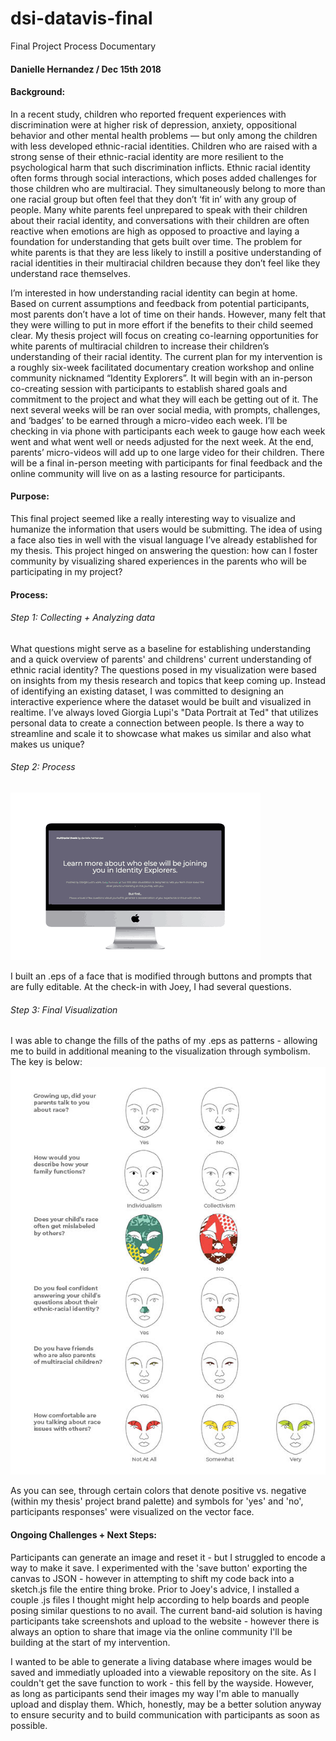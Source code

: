 # dsi-datavis-final
Final Project Process Documentary
#### Danielle Hernandez / Dec 15th 2018
#### Background:
In a recent study, children who reported frequent experiences with discrimination were at higher risk of depression, anxiety, oppositional behavior and other mental health problems — but only among the children with less developed ethnic-racial identities. Children who are raised with a strong sense of their ethnic-racial identity are more resilient to the psychological harm that such discrimination inflicts. Ethnic racial identity often forms through social interactions, which poses added challenges for those children who are multiracial. They simultaneously belong to more than one racial group but often feel that they don’t ‘fit in’ with any group of people. Many white parents feel unprepared to speak with their children about their racial identity, and conversations with their children are often reactive when emotions are high as opposed to proactive and laying a foundation for understanding that gets built over time. The problem for white parents is that they are less likely to instill a positive understanding of racial identities in their multiracial children because they don’t feel like they understand race themselves. 

I’m interested in how understanding racial identity can begin at home. Based on current assumptions and feedback from potential participants, most parents don’t have a lot of time on their hands. However, many felt that they were willing to put in more effort if the benefits to their child seemed clear.  My thesis project will focus on creating co-learning opportunities for white parents of multiracial children to increase their children’s understanding of their racial identity. The current plan for my intervention is a roughly six-week facilitated documentary creation workshop and online community nicknamed “Identity Explorers”. It will begin with an in-person co-creating session with participants to establish shared goals and commitment to the project and what they will each be getting out of it. The next several weeks will be ran over social media, with prompts, challenges, and ‘badges’ to be earned through a micro-video each week. I’ll be checking in via phone with participants each week to gauge how each week went and what went well or needs adjusted for the next week. At the end, parents’ micro-videos will add up to one large video for their children. There will be a final in-person meeting with participants for final feedback and the online community will live on as a lasting resource for participants. 

#### Purpose: 
This final project seemed like a really interesting way to visualize and humanize the information that users would be submitting. The idea of using a face also ties in well with the visual language I’ve already established for my thesis. This project hinged on answering the question: how can I foster community by visualizing shared experiences in the parents who will be participating in my project?
#### Process:
###### Step 1: Collecting + Analyzing data
What questions might serve as a baseline for establishing understanding and a quick overview of parents' and childrens' current understanding of ethnic racial identity? The questions posed in my visualization were based on insights from my thesis research and topics that keep coming up. Instead of identifying an existing dataset, I was committed to designing an interactive experience where the dataset would be built and visualized in realtime. I’ve always loved Giorgia Lupi's "Data Portrait at Ted" that utilizes personal data to create a connection between people. Is there a way to streamline and scale it to showcase what makes us similar and also what makes us unique? 

###### Step 2: Process
![I'm an image](https://raw.githubusercontent.com/danihernandezdesign/finalproject/master/DataVizConcept2.gif)

I built an .eps of a face that is modified through buttons and prompts that are fully editable. At the check-in with Joey, I had several questions. 

###### Step 3: Final Visualization
I was able to change the fills of the paths of my .eps as patterns - allowing me to build in additional meaning to the visualization through symbolism. The key is below:
![I'm an image](https://raw.githubusercontent.com/danihernandezdesign/finalproject/master/Key.jpg)

As you can see, through certain colors that denote positive vs. negative (within my thesis' project brand palette) and symbols for 'yes' and 'no', participants responses' were visualized on the vector face. 

#### Ongoing Challenges + Next Steps:
Participants can generate an image and reset it - but I struggled to encode a way to make it save. I experimented with the 'save button' exporting the canvas to JSON - however in attempting to shift my code back into a sketch.js file the entire thing broke. Prior to Joey's advice, I installed a couple .js files I thought might help according to help boards and people posing similar questions to no avail. The current band-aid solution is having participants take screenshots and upload to the website - however there is always an option to share that image via the online community I'll be building at the start of my intervention. 

I wanted to be able to generate a living database where images would be saved and immediatly uploaded into a viewable repository on the site. As I couldn't get the save function to work - this fell by the wayside. However, as long as participants send their images my way I'm able to manually upload and display them. Which, honestly, may be a better solution anyway to ensure security and to build communication with participants as soon as possible. 
